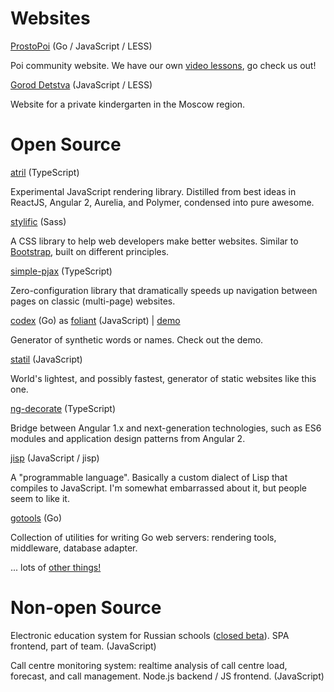 # Websites

[ProstoPoi](http://prostopoi.ru) <span class="fade">(Go / JavaScript / LESS)</span>

Poi community website. We have our own [video
lessons](http://prostopoi.ru/how/spinning/forward), go check us out!

[Gorod Detstva](http://goroddeti.ru) <span class="fade">(JavaScript / LESS)</span>

Website for a private kindergarten in the Moscow region.

# Open Source

[atril](http://mitranim.com/atril/) <span class="fade">(TypeScript)</span>

Experimental JavaScript rendering library. Distilled from best ideas in ReactJS,
Angular 2, Aurelia, and Polymer, condensed into pure awesome.

[stylific](http://mitranim.com/stylific/) <span class="fade">(Sass)</span>

A CSS library to help web developers make better websites. Similar to
[Bootstrap](http://getbootstrap.com), built on different principles.

[simple-pjax](https://github.com/Mitranim/simple-pjax) <span class="fade">(TypeScript)</span>

Zero-configuration library that dramatically speeds up navigation between pages
on classic (multi-page) websites.

[codex](https://github.com/Mitranim/codex) <span class="fade">(Go)</span> as [foliant](https://github.com/Mitranim/foliant) <span class="fade">(JavaScript)</span> | [demo](/foliant/)

Generator of synthetic words or names. Check out the demo.

[statil](https://github.com/Mitranim/statil) <span class="fade">(JavaScript)</span>

World's lightest, and possibly fastest, generator of static websites like this
one.

[ng-decorate](https://github.com/Mitranim/ng-decorate) <span class="fade">(TypeScript)</span>

Bridge between Angular 1.x and next-generation technologies, such as ES6 modules
and application design patterns from Angular 2.

[jisp](http://jisp.io) <span class="fade">(JavaScript / jisp)</span>

A "programmable language". Basically a custom dialect of Lisp that compiles to
JavaScript. I'm somewhat embarrassed about it, but people seem to like it.

[gotools](https://github.com/Mitranim/gotools) <span class="fade">(Go)</span>

Collection of utilities for writing Go web servers: rendering tools, middleware,
database adapter.

... lots of [other things!](https://github.com/Mitranim?tab=repositories)

# Non-open Source

Electronic education system for Russian schools ([closed
beta](http://uchebnik.mos.ru)). SPA frontend, part of team. <span
class="fade">(JavaScript)</span>

Call centre monitoring system: realtime analysis of call centre load, forecast,
and call management. Node.js backend / JS frontend. <span class="fade">(JavaScript)</span>

